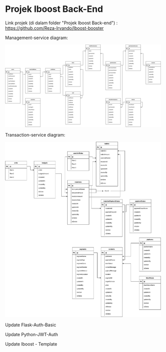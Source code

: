 # Projek Iboost Back-End

Link projek (di dalam folder "Projek Iboost Back-end") : https://github.com/Reza-Irvando/Iboost-booster

Management-service diagram:

![management](https://github.com/Reza-Irvando/MBKM/blob/main/Praxis-academy/iboost_ERD-user%20management.jpg)

Transaction-service diagram:

![transaction](https://github.com/Reza-Irvando/MBKM/blob/main/Praxis-academy/iboost_ERD-transaction.jpg)


Update Flask-Auth-Basic

Update Python-JWT-Auth

Update Iboost - Template
